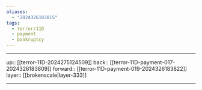 ```yaml
---
aliases:
  - "2024326183815"
tags:
  - terror/11D
  - payment
  - bankruptcy
---
```




***

up:: [[terror-11D-2024275124509]]
back:: [[terror-11D-payment-017-2024326183809]]
forward:: [[terror-11D-payment-019-2024326183822]]
layer:: [[brokenscale|layer-333]]

***
